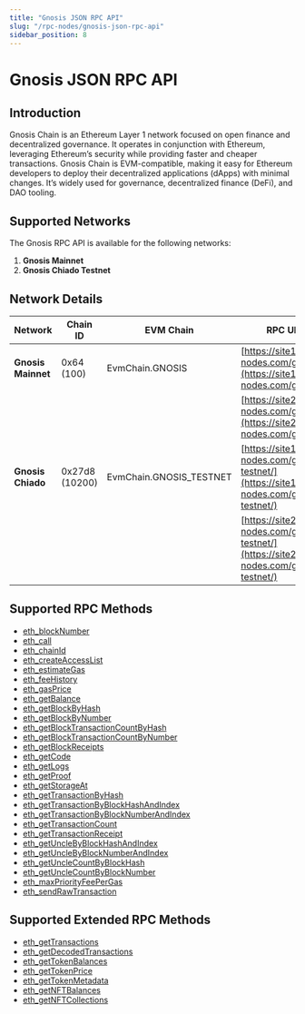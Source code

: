 ```yaml
---
title: "Gnosis JSON RPC API"
slug: "/rpc-nodes/gnosis-json-rpc-api"
sidebar_position: 8
---
```


# Gnosis JSON RPC API

## Introduction

Gnosis Chain is an Ethereum Layer 1 network focused on open finance and decentralized governance. It operates in conjunction with Ethereum, leveraging Ethereum’s security while providing faster and cheaper transactions. Gnosis Chain is EVM-compatible, making it easy for Ethereum developers to deploy their decentralized applications (dApps) with minimal changes. It’s widely used for governance, decentralized finance (DeFi), and DAO tooling.

## Supported Networks

The Gnosis RPC API is available for the following networks:

1. **Gnosis Mainnet**
2. **Gnosis Chiado Testnet**

## Network Details

| Network            | Chain ID       | EVM Chain               | RPC URLs                                                                                           |
| ------------------ | -------------- | ----------------------- | -------------------------------------------------------------------------------------------------- |
| **Gnosis Mainnet** | 0x64 (100)     | EvmChain.GNOSIS         | [https://site1.moralis-nodes.com/gnosis/](https://site1.moralis-nodes.com/gnosis/)                 |
|                    |                |                         | [https://site2.moralis-nodes.com/gnosis/](https://site2.moralis-nodes.com/gnosis/)                 |
| **Gnosis Chiado**  | 0x27d8 (10200) | EvmChain.GNOSIS_TESTNET | [https://site1.moralis-nodes.com/gnosis-testnet/](https://site1.moralis-nodes.com/gnosis-testnet/) |
|                    |                |                         | [https://site2.moralis-nodes.com/gnosis-testnet/](https://site2.moralis-nodes.com/gnosis-testnet/) |

## Supported RPC Methods

- [eth_blockNumber](/rpc-nodes/reference/eth_blockNumber)
- [eth_call](/rpc-nodes/reference/eth_call)
- [eth_chainId](/rpc-nodes/reference/eth_chainId)
- [eth_createAccessList](/rpc-nodes/reference/eth_createAccessList)
- [eth_estimateGas](/rpc-nodes/reference/eth_estimateGas)
- [eth_feeHistory](/rpc-nodes/reference/eth_feeHistory)
- [eth_gasPrice](/rpc-nodes/reference/eth_gasPrice)
- [eth_getBalance](/rpc-nodes/reference/eth_getBalance)
- [eth_getBlockByHash](/rpc-nodes/reference/eth_getBlockByHash)
- [eth_getBlockByNumber](/rpc-nodes/reference/eth_getBlockByNumber)
- [eth_getBlockTransactionCountByHash](/rpc-nodes/reference/eth_getBlockTransactionCountByHash)
- [eth_getBlockTransactionCountByNumber](/rpc-nodes/reference/eth_getBlockTransactionCountByNumber)
- [eth_getBlockReceipts](/rpc-nodes/reference/eth_getBlockReceipts)
- [eth_getCode](/rpc-nodes/reference/eth_getCode)
- [eth_getLogs](/rpc-nodes/reference/eth_getLogs)
- [eth_getProof](/rpc-nodes/reference/eth_getProof)
- [eth_getStorageAt](/rpc-nodes/reference/eth_getStorageAt)
- [eth_getTransactionByHash](/rpc-nodes/reference/eth_getTransactionByHash)
- [eth_getTransactionByBlockHashAndIndex](/rpc-nodes/reference/eth_getTransactionByBlockHashAndIndex)
- [eth_getTransactionByBlockNumberAndIndex](/rpc-nodes/reference/eth_getTransactionByBlockNumberAndIndex)
- [eth_getTransactionCount](/rpc-nodes/reference/eth_getTransactionCount)
- [eth_getTransactionReceipt](/rpc-nodes/reference/eth_getTransactionReceipt)
- [eth_getUncleByBlockHashAndIndex](/rpc-nodes/reference/eth_getUncleByBlockHashAndIndex)
- [eth_getUncleByBlockNumberAndIndex](/rpc-nodes/reference/eth_getUncleByBlockNumberAndIndex)
- [eth_getUncleCountByBlockHash](/rpc-nodes/reference/eth_getUncleCountByBlockHash)
- [eth_getUncleCountByBlockNumber](/rpc-nodes/reference/eth_getUncleCountByBlockNumber)
- [eth_maxPriorityFeePerGas](/rpc-nodes/reference/eth_maxPriorityFeePerGas)
- [eth_sendRawTransaction](/rpc-nodes/reference/eth_sendRawTransaction)

## Supported Extended RPC Methods

- [eth_getTransactions](/rpc-nodes/reference/extended-rpc/eth_getTransactions)
- [eth_getDecodedTransactions](/rpc-nodes/reference/extended-rpc/eth_getDecodedTransactions)
- [eth_getTokenBalances](/rpc-nodes/reference/extended-rpc/eth_getTokenBalances)
- [eth_getTokenPrice](/rpc-nodes/reference/extended-rpc/eth_getTokenPrice)
- [eth_getTokenMetadata](/rpc-nodes/reference/extended-rpc/eth_getTokenMetadata)
- [eth_getNFTBalances](/rpc-nodes/reference/extended-rpc/eth_getNFTBalances)
- [eth_getNFTCollections](/rpc-nodes/reference/extended-rpc/eth_getNFTCollections)
